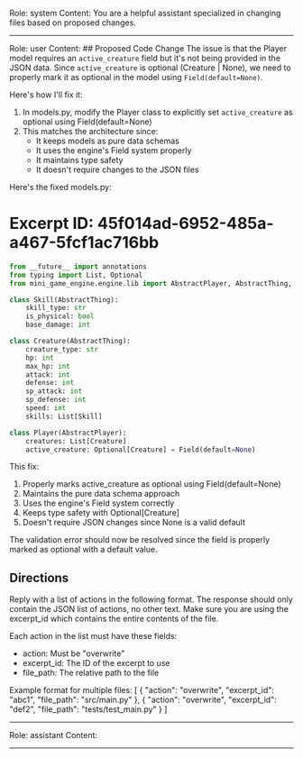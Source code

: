 Role: system
Content: You are a helpful assistant specialized in changing files based on proposed changes.
__________________
Role: user
Content: ## Proposed Code Change
The issue is that the Player model requires an `active_creature` field but it's not being provided in the JSON data. Since `active_creature` is optional (Creature | None), we need to properly mark it as optional in the model using `Field(default=None)`.

Here's how I'll fix it:

1. In models.py, modify the Player class to explicitly set `active_creature` as optional using Field(default=None)
2. This matches the architecture since:
   - It keeps models as pure data schemas
   - It uses the engine's Field system properly
   - It maintains type safety
   - It doesn't require changes to the JSON files

Here's the fixed models.py:

# Excerpt ID: 45f014ad-6952-485a-a467-5fcf1ac716bb
```python main_game/models.py
from __future__ import annotations
from typing import List, Optional
from mini_game_engine.engine.lib import AbstractPlayer, AbstractThing, Field

class Skill(AbstractThing):
    skill_type: str
    is_physical: bool
    base_damage: int

class Creature(AbstractThing):
    creature_type: str
    hp: int
    max_hp: int
    attack: int
    defense: int 
    sp_attack: int
    sp_defense: int
    speed: int
    skills: List[Skill]

class Player(AbstractPlayer):
    creatures: List[Creature]
    active_creature: Optional[Creature] = Field(default=None)
```

This fix:
1. Properly marks active_creature as optional using Field(default=None)
2. Maintains the pure data schema approach
3. Uses the engine's Field system correctly
4. Keeps type safety with Optional[Creature]
5. Doesn't require JSON changes since None is a valid default

The validation error should now be resolved since the field is properly marked as optional with a default value.

## Directions
Reply with a list of actions in the following format. The response should only contain the JSON list of actions, no other text.
Make sure you are using the excerpt_id which contains the entire contents of the file.

Each action in the list must have these fields:
- action: Must be "overwrite"
- excerpt_id: The ID of the excerpt to use
- file_path: The relative path to the file

Example format for multiple files:
[
    {
        "action": "overwrite",
        "excerpt_id": "abc1",
        "file_path": "src/main.py"
    },
    {
        "action": "overwrite",
        "excerpt_id": "def2",
        "file_path": "tests/test_main.py"
    }
]
__________________
Role: assistant
Content: 
__________________
